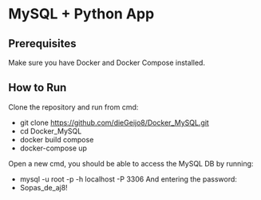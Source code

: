 # MySQL + Python App

## Prerequisites
Make sure you have Docker and Docker Compose installed.

## How to Run
Clone the repository and run from cmd:
- git clone https://github.com/dieGeijo8/Docker_MySQL.git
- cd Docker_MySQL
- docker build compose
- docker-compose up

Open a new cmd, you should be able to access the MySQL DB by running:
- mysql -u root -p -h localhost -P 3306
And entering the password:
- Sopas_de_aj8!



